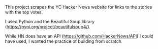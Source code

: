 This project scrapes the YC Hacker News website for links to the stories with the top votes.

I used Python and the Beautiful Soup library (https://pypi.org/project/beautifulsoup4/).

While HN does have an API (https://github.com/HackerNews/API) I could have used, I wanted the practice of building from scratch.
